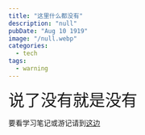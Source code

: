```yaml
---
title: "这里什么都没有"
description: "null"
pubDate: "Aug 10 1919"
image: "/null.webp"
categories:
  - tech
tags:
  - warning
---
```


<font size = "6px">说了没有就是没有</font>

要看学习笔记或游记请到<a href = "https://sigewinne.us">这边</a>